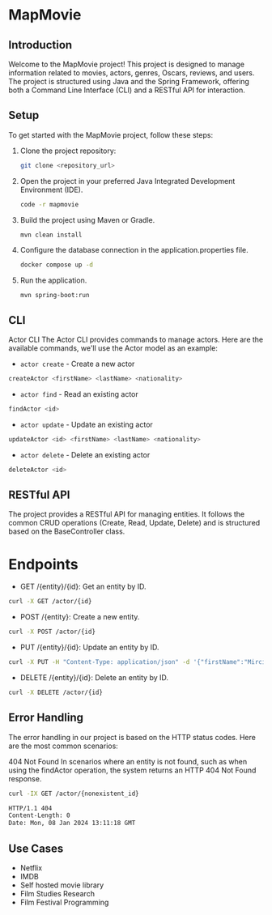 # MapMovie

## Introduction

Welcome to the MapMovie project! This project is designed to manage information related to movies, actors, genres, Oscars, reviews, and users. The project is structured using Java and the Spring Framework, offering both a Command Line Interface (CLI) and a RESTful API for interaction.

## Setup

To get started with the MapMovie project, follow these steps:

1. Clone the project repository:

   ```bash
   git clone <repository_url>
   ```

2. Open the project in your preferred Java Integrated Development Environment (IDE).

    ```bash
    code -r mapmovie
    ```

3. Build the project using Maven or Gradle.
    
    ```bash
    mvn clean install
    ```

4. Configure the database connection in the application.properties file.

    ```bash
    docker compose up -d
    ```

5. Run the application.

    ```
    mvn spring-boot:run
    ```

## CLI

Actor CLI
The Actor CLI provides commands to manage actors. Here are the available commands, we'll use the Actor model as an example:

- `actor create` - Create a new actor
```bash
createActor <firstName> <lastName> <nationality>
```

- `actor find` - Read an existing actor
```bash
findActor <id>
```

- `actor update` - Update an existing actor
```bash
updateActor <id> <firstName> <lastName> <nationality>
```

- `actor delete` - Delete an existing actor
```bash
deleteActor <id>
```

## RESTful API

The project provides a RESTful API for managing entities. It follows the common CRUD operations (Create, Read, Update, Delete) and is structured based on the BaseController class.

# Endpoints

- GET /{entity}/{id}: Get an entity by ID.
```bash
curl -X GET /actor/{id}
```

- POST /{entity}: Create a new entity.
```bash
curl -X POST /actor/{id}
```

- PUT /{entity}/{id}: Update an entity by ID.
```bash
curl -X PUT -H "Content-Type: application/json" -d '{"firstName":"Mirciu", "lastName":"Nebunu", "nationality":"român"}' /actor/{id}
```

- DELETE /{entity}/{id}: Delete an entity by ID.
```bash
curl -X DELETE /actor/{id}
```

## Error Handling
The error handling in our project is based on the HTTP status codes. Here are the most common scenarios:

404 Not Found
In scenarios where an entity is not found, such as when using the findActor operation, the system returns an HTTP 404 Not Found response.

```bash
curl -IX GET /actor/{nonexistent_id}
```

```bash
HTTP/1.1 404 
Content-Length: 0
Date: Mon, 08 Jan 2024 13:11:18 GMT
```

## Use Cases

- Netflix
- IMDB
- Self hosted movie library
- Film Studies Research
- Film Festival Programming
